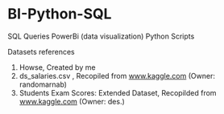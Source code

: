 # BI-Python-SQL
SQL Queries
PowerBi (data visualization)
Python Scripts

Datasets references
1. Howse, Created by me
2. ds_salaries.csv , Recopiled from www.kaggle.com (Owner: randomarnab)
3. Students Exam Scores: Extended Dataset, Recopilded from www.kaggle.com (Owner: des.)

